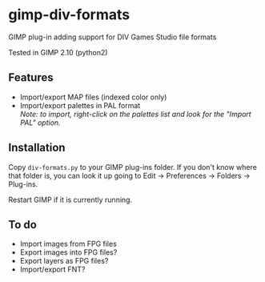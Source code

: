 # gimp-div-formats
GIMP plug-in adding support for DIV Games Studio file formats

Tested in GIMP 2.10 (python2)

## Features

* Import/export MAP files (indexed color only)
* Import/export palettes in PAL format  
  _Note: to import, right-click on the palettes list and look for the "Import PAL" option._

## Installation

Copy `div-formats.py` to your GIMP plug-ins folder. If you don't know where that folder is, you can look it up going to Edit &rarr; Preferences &rarr; Folders &rarr; Plug-ins.

Restart GIMP if it is currently running.

## To do

* Import images from FPG files
* Export images into FPG files?
* Export layers as FPG files?
* Import/export FNT?
